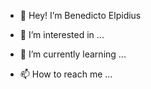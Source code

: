- 👋 Hey! I’m Benedicto Elpidius


- 👀 I’m interested in ...
- 🌱 I’m currently learning ...
- 📫 How to reach me ...

<!---
benedicto7/benedicto7 is a ✨ special ✨ repository because its `README.md` (this file) appears on your GitHub profile.
You can click the Preview link to take a look at your changes.
--->
